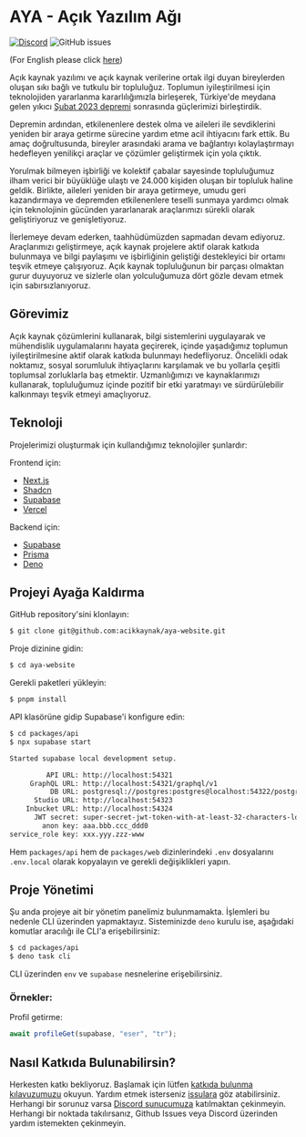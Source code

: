 # AYA - Açık Yazılım Ağı
[![Discord](https://img.shields.io/discord/1072074800622739476?color=7289da&logo=discord&logoColor=white)](https://discord.gg/itdepremyardim)
![GitHub issues](https://img.shields.io/github/issues/acikkaynak/aya-website)


(For English please click [here](README.en.md))

Açık kaynak yazılımı ve açık kaynak verilerine ortak ilgi duyan bireylerden oluşan sıkı bağlı ve tutkulu bir topluluğuz. Toplumun iyileştirilmesi için teknolojiden yararlanma kararlılığımızla birleşerek, Türkiye'de meydana gelen yıkıcı [Şubat 2023 depremi](https://en.wikipedia.org/wiki/2023_Turkey%E2%80%93Syria_earthquake) sonrasında güçlerimizi birleştirdik.

Depremin ardından, etkilenenlere destek olma ve aileleri ile sevdiklerini yeniden bir araya getirme sürecine yardım etme acil ihtiyacını fark ettik. Bu amaç doğrultusunda, bireyler arasındaki arama ve bağlantıyı kolaylaştırmayı hedefleyen yenilikçi araçlar ve çözümler geliştirmek için yola çıktık.

Yorulmak bilmeyen işbirliği ve kolektif çabalar sayesinde topluluğumuz ilham verici bir büyüklüğe ulaştı ve 24.000 kişiden oluşan bir topluluk haline geldik. Birlikte, aileleri yeniden bir araya getirmeye, umudu geri kazandırmaya ve depremden etkilenenlere teselli sunmaya yardımcı olmak için teknolojinin gücünden yararlanarak araçlarımızı sürekli olarak geliştiriyoruz ve genişletiyoruz.

İlerlemeye devam ederken, taahhüdümüzden sapmadan devam ediyoruz. Araçlarımızı geliştirmeye, açık kaynak projelere aktif olarak katkıda bulunmaya ve bilgi paylaşımı ve işbirliğinin geliştiği destekleyici bir ortamı teşvik etmeye çalışıyoruz. Açık kaynak topluluğunun bir parçası olmaktan gurur duyuyoruz ve sizlerle olan yolculuğumuza dört gözle devam etmek için sabırsızlanıyoruz.

## Görevimiz

Açık kaynak çözümlerini kullanarak, bilgi sistemlerini uygulayarak ve mühendislik uygulamalarını hayata geçirerek, içinde yaşadığımız toplumun iyileştirilmesine aktif olarak katkıda bulunmayı hedefliyoruz. Öncelikli odak noktamız, sosyal sorumluluk ihtiyaçlarını karşılamak ve bu yollarla çeşitli toplumsal zorluklarla baş etmektir. Uzmanlığımızı ve kaynaklarımızı kullanarak, topluluğumuz içinde pozitif bir etki yaratmayı ve sürdürülebilir kalkınmayı teşvik etmeyi amaçlıyoruz.

## Teknoloji

Projelerimizi oluşturmak için kullandığımız teknolojiler şunlardır:

Frontend için:
- [Next.js](https://nextjs.org)
- [Shadcn](https://shadcn/ui)
- [Supabase](https://supabase.io)
- [Vercel](https://vercel.com)

Backend için:
- [Supabase](https://supabase.io)
- [Prisma](https://prisma.io)
- [Deno](https://deno.land)

## Projeyi Ayağa Kaldırma

GitHub repository'sini klonlayın:

```bash
$ git clone git@github.com:acikkaynak/aya-website.git
```

Proje dizinine gidin:

```bash
$ cd aya-website
```

Gerekli paketleri yükleyin:

```bash
$ pnpm install
```

API klasörüne gidip Supabase'i konfigure edin:

```bash
$ cd packages/api
$ npx supabase start

Started supabase local development setup.

         API URL: http://localhost:54321
     GraphQL URL: http://localhost:54321/graphql/v1
          DB URL: postgresql://postgres:postgres@localhost:54322/postgres
      Studio URL: http://localhost:54323
    Inbucket URL: http://localhost:54324
      JWT secret: super-secret-jwt-token-with-at-least-32-characters-long
        anon key: aaa.bbb.ccc_ddd0
service_role key: xxx.yyy.zzz-www

```

Hem `packages/api` hem de `packages/web` dizinlerindeki `.env` dosyalarını `.env.local` olarak kopyalayın ve gerekli değişiklikleri yapın.


## Proje Yönetimi

Şu anda projeye ait bir yönetim panelimiz bulunmamakta. İşlemleri bu nedenle CLI
üzerinden yapmaktayız. Sisteminizde `deno` kurulu ise, aşağıdaki komutlar
aracılığı ile CLI'a erişebilirsiniz:

```bash
$ cd packages/api
$ deno task cli
```

CLI üzerinden `env` ve `supabase` nesnelerine erişebilirsiniz.

### Örnekler:

Profil getirme:

```js
await profileGet(supabase, "eser", "tr");
```


## Nasıl Katkıda Bulunabilirsin?

Herkesten katkı bekliyoruz. Başlamak için lütfen [katkıda bulunma kılavuzumuzu](CONTRIBUTING.md) okuyun. Yardım etmek isterseniz [issulara](https://github.com/acikkaynak/aya-website/issues) göz atabilirsiniz. Herhangi bir sorunuz varsa [Discord sunucumuza](https://discord.gg/itdepremyardim) katılmaktan çekinmeyin. Herhangi bir noktada takılırsanız, Github Issues veya Discord üzerinden yardım istemekten çekinmeyin.
